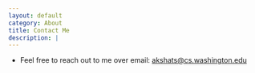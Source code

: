 ```yaml
---
layout: default
category: About
title: Contact Me
description: |
---
```


* Feel free to reach out to me over email: [akshats@cs.washington.edu](mailto:akshats@cs.washington.edu)